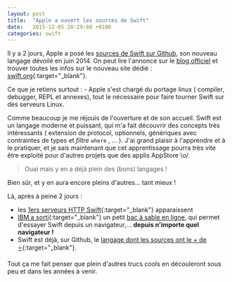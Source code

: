 ```yaml
---
layout: post
title:  "Apple a ouvert les sources de Swift"
date:   2015-12-05 20:29:08 +0100
categories: swift
---
```

Il y a 2 jours, Apple a posé les <a href="http://github.com/apple/swift" target="_blank">sources de Swift sur Github</a>, son nouveau langage dévoilé en juin 2014.
On peut lire l'annonce sur le [blog officiel]((https://developer.apple.com/swift/blog/?id=34)) et trouver toutes les infos sur le nouveau site dédié : [swift.org](http://swift.org){:target="_blank"}.

Ce que je retiens surtout : - Apple s'est chargé du portage linux ( compiler, debugger, REPL et annexes), tout le nécessaire pour faire tourner Swift sur des serveurs Linux.

Comme beaucoup je me réjouis de l'ouverture et de son accueil. Swift est un langage moderne et puissant,
qui m'a fait découvrir des concepts très intéressants ( extension de protocol, optionnels,
génériques avec contraintes de types et *filtre* `where` , ... ).
J'ai grand plaisir à l'apprendre et à le pratiquer, et je sais maintenant que cet apprentissage pourra très vite
 être exploité pour d'autres projets que des applis AppStore \o/.

> Ouai mais y en a déjà plein des (bons) langages !

Bien sûr, et y en aura encore pleins d'autres... tant mieux !

Là, après à peine 2 jours :

+ les [1ers serveurs HTTP Swift](https://github.com/huytd/swift-http){:target="_blank"} apparaissent
+ [IBM a sorti](https://developer.ibm.com/swift/2015/12/03/introducing-the-ibm-swift-sandbox/){:target="_blank"} un petit [bac à sable en ligne](http://swiftlang.ng.bluemix.net/), qui permet d'essayer Swift depuis un navigateur,... **depuis n'importe quel navigateur !**
+ Swift est déjà, sur Github, le [langage dont les sources ont le + de :star:](https://github.com/showcases/programming-languages){:target="_blank"}.

Tout ça me fait penser que plein d'autres trucs cools en découleront sous peu et dans les années à venir.



